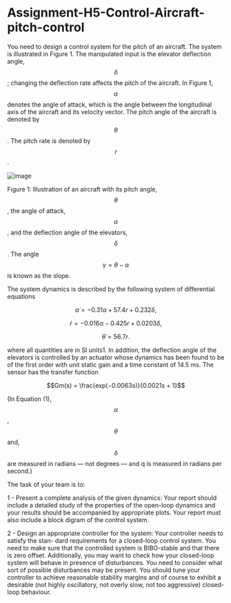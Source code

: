 # Assignment-H5-Control-Aircraft-pitch-control

You need to design a control system for the pitch of an aircraft. The system is illustrated in Figure 1.
The manipulated input is the elevator deflection angle, $$\delta$$; changing the deflection rate affects the pitch
of the aircraft. In Figure 1, $$\alpha$$ denotes the angle of attack, which is the angle between the longitudinal
axis of the aircraft and its velocity vector. The pitch angle of the aircraft is denoted by $$\theta$$. The pitch
rate is denoted by $$r$$.

![image](https://github.com/user-attachments/assets/8d175db8-09d2-4563-a051-fd28ca65e91c)

Figure 1: Illustration of an aircraft with its pitch angle, $$\theta$$, the angle of attack, $$\alpha$$, and the deflection
angle of the elevators, $$\delta$$. The angle $$γ = \theta − \alpha$$ is known as the slope.

The system dynamics is described by the following system of differential equations 

$$
\dot{\alpha} = -0.31\alpha + 57.4r + 0.232\delta,
$$

$$
\dot{r} = -0.016\alpha - 0.425r + 0.0203\delta,
$$

$$
\dot{\theta} = 56.7r.
$$

where all quantities are in SI units1. In addition, the deflection angle of the elevators is controlled by
an actuator whose dynamics has been found to be of the first order with unit static gain and a time
constant of 14.5 ms. The sensor has the transfer function

$$Gm(s) = \frac{exp(−0.0063s)}{0.0021s + 1}$$

(In Equation (1), $$\alpha$$, $$\theta$$ and, $$\delta$$ are measured in radians — not degrees — and q is measured in radians per second.)

The task of your team is to:

1 - Present a complete analysis of the given dynamics: Your report should include a detailed
study of the properties of the open-loop dynamics and your results should be accompanied by
appropriate plots. Your report must also include a block digram of the control system.

2 - Design an appropriate controller for the system: Your controller needs to satisfy the stan-
dard requirements for a closed-loop control system. You need to make sure that the controlled
system is BIBO-stable and that there is zero offset. Additionally, you may want to check how
your closed-loop system will behave in presence of disturbances. You need to consider what sort
of possible disturbances may be present. You should tune your controller to achieve reasonable
stability margins and of course to exhibit a desirable (not highly oscillatory, not overly slow, not
too aggressive) closed-loop behaviour.
